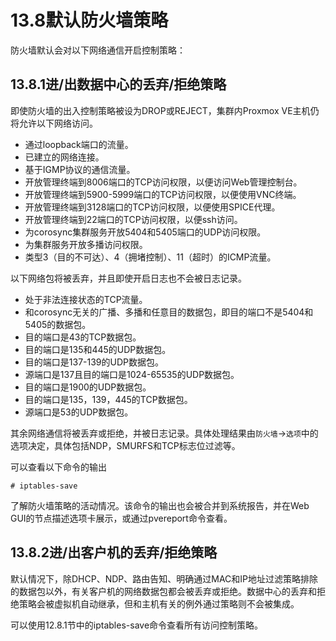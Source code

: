 # 13.8默认防火墙策略
防火墙默认会对以下网络通信开启控制策略：

## 13.8.1进/出数据中心的丢弃/拒绝策略

即使防火墙的出入控制策略被设为DROP或REJECT，集群内Proxmox VE主机仍将允许以下网络访问。

- 通过loopback端口的流量。
- 已建立的网络连接。
- 基于IGMP协议的通信流量。
- 开放管理终端到8006端口的TCP访问权限，以便访问Web管理控制台。
- 开放管理终端到5900-5999端口的TCP访问权限，以便使用VNC终端。
- 开放管理终端到3128端口的TCP访问权限，以便使用SPICE代理。
- 开放管理终端到22端口的TCP访问权限，以便ssh访问。
- 为corosync集群服务开放5404和5405端口的UDP访问权限。
- 为集群服务开放多播访问权限。
- 类型3（目的不可达）、4（拥堵控制）、11（超时）的ICMP流量。


以下网络包将被丢弃，并且即使开启日志也不会被日志记录。

- 处于非法连接状态的TCP流量。
- 和corosync无关的广播、多播和任意目的数据包，即目的端口不是5404和5405的数据包。
- 目的端口是43的TCP数据包。
- 目的端口是135和445的UDP数据包。
- 目的端口是137-139的UDP数据包。
- 源端口是137且目的端口是1024-65535的UDP数据包。
- 目的端口是1900的UDP数据包。
- 目的端口是135，139，445的TCP数据包。
- 源端口是53的UDP数据包。


其余网络通信将被丢弃或拒绝，并被日志记录。具体处理结果由`防火墙`→`选项`中的选项决定，具体包括NDP，SMURFS和TCP标志位过滤等。

可以查看以下命令的输出

```
# iptables-save
```

了解防火墙策略的活动情况。该命令的输出也会被合并到系统报告，并在Web GUI的节点描述选项卡展示，或通过pvereport命令查看。

## 13.8.2进/出客户机的丢弃/拒绝策略

默认情况下，除DHCP、NDP、路由告知、明确通过MAC和IP地址过滤策略排除的数据包以外，有关客户机的网络数据包都会被丢弃或拒绝。数据中心的丢弃和拒绝策略会被虚拟机自动继承，但和主机有关的例外通过策略则不会被集成。

可以使用12.8.1节中的iptables-save命令查看所有访问控制策略。
